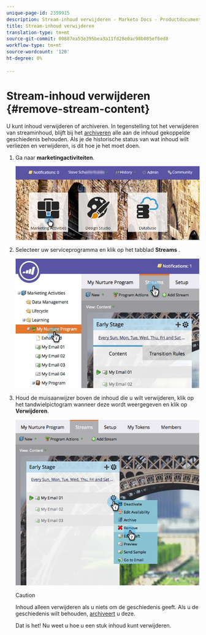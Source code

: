 ```yaml
---
unique-page-id: 2359915
description: Stream-inhoud verwijderen - Marketo Docs - Productdocumentatie
title: Stream-inhoud verwijderen
translation-type: tm+mt
source-git-commit: 00887ea53e395bea3a11fd28e0ac98b085ef6ed8
workflow-type: tm+mt
source-wordcount: '120'
ht-degree: 0%

---
```



# Stream-inhoud verwijderen {#remove-stream-content}

U kunt inhoud verwijderen of archiveren. In tegenstelling tot het verwijderen van streaminhoud, blijft bij het [archiveren](archive-and-unarchive-stream-content.md) alle aan de inhoud gekoppelde geschiedenis behouden. Als je de historische status van wat inhoud wilt verliezen en verwijderen, is dit hoe je het moet doen.

1. Ga naar **marketingactiviteiten**.

   ![](assets/login-marketing-activities-1.png)

1. Selecteer uw serviceprogramma en klik op het tabblad **Streams** .

   ![](assets/cloneasteam-3.jpg)

1. Houd de muisaanwijzer boven de inhoud die u wilt verwijderen, klik op het tandwielpictogram wanneer deze wordt weergegeven en klik op **Verwijderen**.

   ![](assets/image2014-9-15-17-3a38-3a15.png)

   >[!CAUTION]
   >
   >Inhoud alleen verwijderen als u niets om de geschiedenis geeft. Als u de geschiedenis wilt behouden, [archiveert](archive-and-unarchive-stream-content.md) u deze.

   Dat is het! Nu weet u hoe u een stuk inhoud kunt verwijderen.

